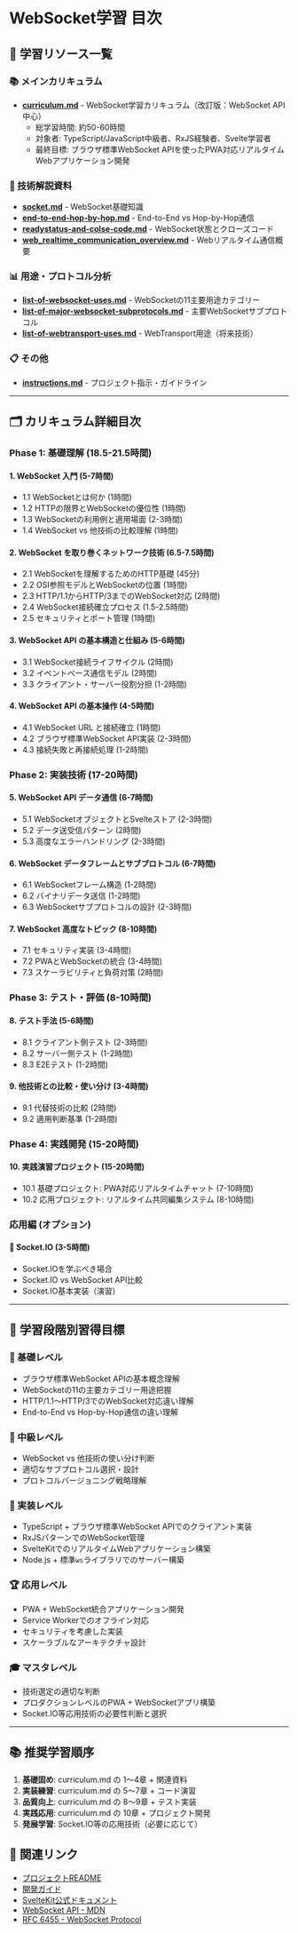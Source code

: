 # WebSocket学習 目次

## 📖 学習リソース一覧

### 📚 メインカリキュラム

- [**curriculum.md**](./curriculum.md) - WebSocket学習カリキュラム（改訂版：WebSocket API中心）
  - 総学習時間: 約50-60時間
  - 対象者: TypeScript/JavaScript中級者、RxJS経験者、Svelte学習者
  - 最終目標: ブラウザ標準WebSocket APIを使ったPWA対応リアルタイムWebアプリケーション開発

### 🔧 技術解説資料

- [**socket.md**](./socket.md) - WebSocket基礎知識
- [**end-to-end-hop-by-hop.md**](./end-to-end-hop-by-hop.md) - End-to-End vs Hop-by-Hop通信
- [**readystatus-and-colse-code.md**](./readystatus-and-colse-code.md) - WebSocket状態とクローズコード
- [**web_realtime_communication_overview.md**](./web_realtime_communication_overview.md) - Webリアルタイム通信概要

### 📊 用途・プロトコル分析

- [**list-of-websocket-uses.md**](./list-of-websocket-uses.md) - WebSocketの11主要用途カテゴリー
- [**list-of-major-websocket-subprotocols.md**](./list-of-major-websocket-subprotocols.md) - 主要WebSocketサブプロトコル
- [**list-of-webtransport-uses.md**](./list-of-webtransport-uses.md) - WebTransport用途（将来技術）

### 📋 その他

- [**instructions.md**](./instructions.md) - プロジェクト指示・ガイドライン

---

## 🗂️ カリキュラム詳細目次

### Phase 1: 基礎理解 (18.5-21.5時間)

#### **1. WebSocket 入門** (5-7時間)

- 1.1 WebSocketとは何か (1時間)
- 1.2 HTTPの限界とWebSocketの優位性 (1時間)
- 1.3 WebSocketの利用例と適用場面 (2-3時間)
- 1.4 WebSocket vs 他技術の比較理解 (1時間)

#### **2. WebSocket を取り巻くネットワーク技術** (6.5-7.5時間)

- 2.1 WebSocketを理解するためのHTTP基礎 (45分)
- 2.2 OSI参照モデルとWebSocketの位置 (1時間)
- 2.3 HTTP/1.1からHTTP/3までのWebSocket対応 (2時間)
- 2.4 WebSocket接続確立プロセス (1.5-2.5時間)
- 2.5 セキュリティとポート管理 (1時間)

#### **3. WebSocket API の基本構造と仕組み** (5-6時間)

- 3.1 WebSocket接続ライフサイクル (2時間)
- 3.2 イベントベース通信モデル (2時間)
- 3.3 クライアント・サーバー役割分担 (1-2時間)

#### **4. WebSocket API の基本操作** (4-5時間)

- 4.1 WebSocket URL と接続確立 (1時間)
- 4.2 ブラウザ標準WebSocket API実装 (2-3時間)
- 4.3 接続失敗と再接続処理 (1-2時間)

### Phase 2: 実装技術 (17-20時間)

#### **5. WebSocket API データ通信** (6-7時間)

- 5.1 WebSocketオブジェクトとSvelteストア (2-3時間)
- 5.2 データ送受信パターン (2時間)
- 5.3 高度なエラーハンドリング (2-3時間)

#### **6. WebSocket データフレームとサブプロトコル** (6-7時間)

- 6.1 WebSocketフレーム構造 (1-2時間)
- 6.2 バイナリデータ送信 (1-2時間)
- 6.3 WebSocketサブプロトコルの設計 (2-3時間)

#### **7. WebSocket 高度なトピック** (8-10時間)

- 7.1 セキュリティ実装 (3-4時間)
- 7.2 PWAとWebSocketの統合 (3-4時間)
- 7.3 スケーラビリティと負荷対策 (2時間)

### Phase 3: テスト・評価 (8-10時間)

#### **8. テスト手法** (5-6時間)

- 8.1 クライアント側テスト (2-3時間)
- 8.2 サーバー側テスト (1-2時間)
- 8.3 E2Eテスト (1-2時間)

#### **9. 他技術との比較・使い分け** (3-4時間)

- 9.1 代替技術の比較 (2時間)
- 9.2 適用判断基準 (1-2時間)

### Phase 4: 実践開発 (15-20時間)

#### **10. 実践演習プロジェクト** (15-20時間)

- 10.1 基礎プロジェクト: PWA対応リアルタイムチャット (7-10時間)
- 10.2 応用プロジェクト: リアルタイム共同編集システム (8-10時間)

### 応用編 (オプション)

#### **🔧 Socket.IO** (3-5時間)

- Socket.IOを学ぶべき場合
- Socket.IO vs WebSocket API比較
- Socket.IO基本実装（演習）

---

## 🎯 学習段階別習得目標

### 🌱 基礎レベル

- ブラウザ標準WebSocket APIの基本概念理解
- WebSocketの11の主要カテゴリー用途把握
- HTTP/1.1〜HTTP/3でのWebSocket対応違い理解
- End-to-End vs Hop-by-Hop通信の違い理解

### 🚀 中級レベル

- WebSocket vs 他技術の使い分け判断
- 適切なサブプロトコル選択・設計
- プロトコルバージョニング戦略理解

### 💪 実装レベル

- TypeScript + ブラウザ標準WebSocket APIでのクライアント実装
- RxJSパターンでのWebSocket管理
- SvelteKitでのリアルタイムWebアプリケーション構築
- Node.js + 標準`ws`ライブラリでのサーバー構築

### 🏆 応用レベル

- PWA + WebSocket統合アプリケーション開発
- Service Workerでのオフライン対応
- セキュリティを考慮した実装
- スケーラブルなアーキテクチャ設計

### 🎓 マスタレベル

- 技術選定の適切な判断
- プロダクションレベルのPWA + WebSocketアプリ構築
- Socket.IO等応用技術の必要性判断と選択

---

## 📚 推奨学習順序

1. **基礎固め**: curriculum.md の 1〜4章 + 関連資料
2. **実装練習**: curriculum.md の 5〜7章 + コード演習
3. **品質向上**: curriculum.md の 8〜9章 + テスト実装
4. **実践応用**: curriculum.md の 10章 + プロジェクト開発
5. **発展学習**: Socket.IO等の応用技術（必要に応じて）

## 🔗 関連リンク

- [プロジェクトREADME](../README.md)
- [開発ガイド](../CLAUDE.md)
- [SvelteKit公式ドキュメント](https://kit.svelte.dev/docs)
- [WebSocket API - MDN](https://developer.mozilla.org/en-US/docs/Web/API/WebSocket)
- [RFC 6455 - WebSocket Protocol](https://tools.ietf.org/html/rfc6455)
